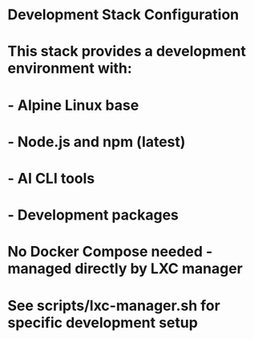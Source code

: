 # Development Stack Configuration
# 
# This stack provides a development environment with:
# - Alpine Linux base
# - Node.js and npm (latest)
# - AI CLI tools
# - Development packages
# 
# No Docker Compose needed - managed directly by LXC manager
# See scripts/lxc-manager.sh for specific development setup